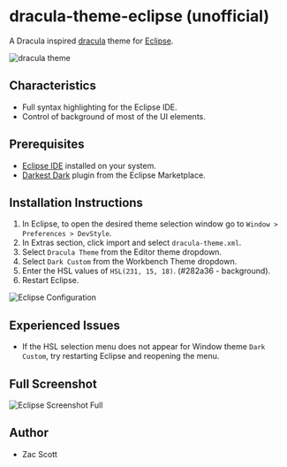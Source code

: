 # dracula-theme-eclipse (unofficial)

A Dracula inspired [dracula](https://draculatheme.com/) theme for [Eclipse](https://www.eclipse.org/).

![dracula theme](https://raw.githubusercontent.com/scottzach1/dracula-theme-eclipse/master/eclipse-screenshot.png)

## Characteristics

- Full syntax highlighting for the Eclipse IDE.
- Control of background of most of the UI elements.

## Prerequisites

- [Eclipse IDE](https://www.eclipse.org/) installed on your system.
- [Darkest Dark](https://marketplace.eclipse.org/content/darkest-dark-theme-devstyle) plugin from the Eclipse Marketplace.

## Installation Instructions

1. In Eclipse, to open the desired theme selection window go to `Window > Preferences > DevStyle`.
2. In Extras section, click import and select `dracula-theme.xml`.
3. Select `Dracula Theme` from the Editor theme dropdown.
4. Select `Dark Custom` from the Workbench Theme dropdown.
5. Enter the HSL values of `HSL(231, 15, 18)`. (#282a36 - background).
6. Restart Eclipse.

![Eclipse Configuration](https://raw.githubusercontent.com/scottzach1/dracula-theme-eclipse/master/eclipse-configuration.png)

## Experienced Issues

- If the HSL selection menu does not appear for Window theme `Dark Custom`, try restarting Eclipse and reopening the menu.

## Full Screenshot

![Eclipse Screenshot Full](https://raw.githubusercontent.com/scottzach1/dracula-theme-eclipse/master/eclipse-screenshot-full.png)

## Author

- Zac Scott
